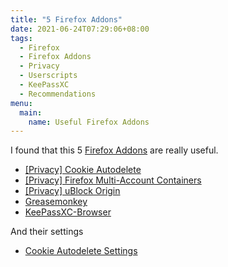 ```yaml
---
title: "5 Firefox Addons"
date: 2021-06-24T07:29:06+08:00
tags:
  - Firefox
  - Firefox Addons
  - Privacy
  - Userscripts
  - KeePassXC
  - Recommendations
menu:
  main:
    name: Useful Firefox Addons
---
```

I found that this 5 [Firefox Addons][firefox addons homepage] are really useful.

- [ [Privacy] Cookie Autodelete][cookie-autodelete]
- [ [Privacy] Firefox Multi-Account Containers][multi-account-containers]
- [ [Privacy] uBlock Origin][ublock-origin]
- [Greasemonkey][greasemonkey]
- [KeePassXC-Browser][keepassxc-browser]

And their settings

- [Cookie Autodelete Settings][cookie autodelete settings]

[cookie-autodelete]: https://addons.mozilla.org/en-US/firefox/addon/cookie-autodelete
[greasemonkey]: https://addons.mozilla.org/en-US/firefox/addon/greasemonkey
[keepassxc-browser]: https://addons.mozilla.org/en-US/firefox/addon/keepassxc-browser
[multi-account-containers]: https://addons.mozilla.org/en-US/firefox/addon/multi-account-containers
[ublock-origin]: https://addons.mozilla.org/en-US/firefox/addon/ublock-origin

[firefox addons homepage]: https://addons.mozilla.org/en-US/firefox

[cookie autodelete settings]: /posts/cookie-autodelete-settings
